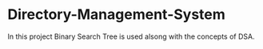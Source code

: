 # Directory-Management-System
<p>In this project Binary Search Tree is used alsong with the concepts of DSA.</p>

